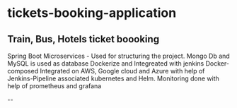 # tickets-booking-application
Train, Bus, Hotels ticket boooking
--
Spring Boot Microservices - Used for structuring the project.
Mongo Db and MySQL is used as database
Dockerize and Integreated with jenkins
Docker-composed
Integrated on AWS, Google cloud and Azure with help of Jenkins-Pipeline associated kubernetes and Helm.
Monitoring done with help of prometheus and grafana

--
